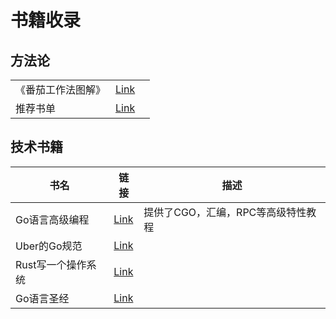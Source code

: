 # 书籍收录

## 方法论

|                    |                                                    |     |
| ------------------ | -------------------------------------------------- | --- |
| 《番茄工作法图解》 | [Link](https://book.douban.com/subject/5916234/)   |     |
| 推荐书单           | [Link](https://juejin.cn/post/7124580180810530853) |     |

## 技术书籍

| 书名               | 链接                                                                | 描述                               |
| ------------------ | ------------------------------------------------------------------- | ---------------------------------- |
| Go语言高级编程     | [Link](https://chai2010.cn/advanced-go-programming-book/index.html) | 提供了CGO，汇编，RPC等高级特性教程 |
| Uber的Go规范       | [Link](https://github.com/xxjwxc/uber_go_guide_cn)                  |                                    |
| Rust写一个操作系统 | [Link](https://os.phil-opp.com/freestanding-rust-binary/)           |                                    |
| Go语言圣经         | [Link](https://books.studygolang.com/gopl-zh/)                      |                                    |
